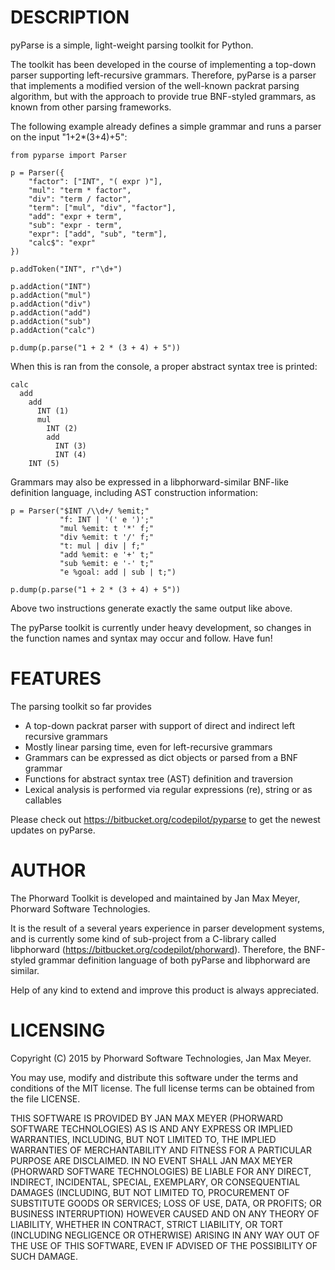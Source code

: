 
DESCRIPTION
===========

pyParse is a simple, light-weight parsing toolkit for Python.

The toolkit has been developed in the course of implementing a top-down parser supporting left-recursive grammars. Therefore, pyParse is a parser that implements a modified version of the well-known packrat parsing algorithm, but with the approach to provide true BNF-styled grammars, as known from other parsing frameworks.

The following example already defines a simple grammar and runs a parser on the input "1+2*(3+4)+5":

	from pyparse import Parser

	p = Parser({
		"factor": ["INT", "( expr )"],
		"mul": "term * factor",
		"div": "term / factor",
		"term": ["mul", "div", "factor"],
		"add": "expr + term",
		"sub": "expr - term",
		"expr": ["add", "sub", "term"],
		"calc$": "expr"
	})

	p.addToken("INT", r"\d+")

	p.addAction("INT")
	p.addAction("mul")
	p.addAction("div")
	p.addAction("add")
	p.addAction("sub")
	p.addAction("calc")

	p.dump(p.parse("1 + 2 * (3 + 4) + 5"))


When this is ran from the console, a proper abstract syntax tree is printed:

	calc
	  add
		add
		  INT (1)
		  mul
			INT (2)
			add
			  INT (3)
			  INT (4)
		INT (5)


Grammars may also be expressed in a libphorward-similar BNF-like definition language, including AST construction information:

	p = Parser("$INT /\\d+/ %emit;"
			   "f: INT | '(' e ')';"
			   "mul %emit: t '*' f;"
			   "div %emit: t '/' f;"
			   "t: mul | div | f;"
			   "add %emit: e '+' t;"
			   "sub %emit: e '-' t;"
			   "e %goal: add | sub | t;")

	p.dump(p.parse("1 + 2 * (3 + 4) + 5"))

Above two instructions generate exactly the same output like above.

The pyParse toolkit is currently under heavy development, so changes in the function names and syntax may occur and follow. Have fun!


FEATURES
========

The parsing toolkit so far provides

- A top-down packrat parser with support of direct and indirect left recursive grammars
- Mostly linear parsing time, even for left-recursive grammars
- Grammars can be expressed as dict objects or parsed from a BNF grammar
- Functions for abstract syntax tree (AST) definition and traversion
- Lexical analysis is performed via regular expressions (re), string or as callables

Please check out https://bitbucket.org/codepilot/pyparse to get the newest updates on pyParse.


AUTHOR
======

The Phorward Toolkit is developed and maintained by Jan Max Meyer, Phorward Software Technologies.

It is the result of a several years experience in parser development systems, and is currently some kind of sub-project from a C-library called libphorward (https://bitbucket.org/codepilot/phorward). Therefore, the BNF-styled grammar definition language of both pyParse and libphorward are similar.

Help of any kind to extend and improve this product is always appreciated.


LICENSING
=========

Copyright (C) 2015 by Phorward Software Technologies, Jan Max Meyer.

You may use, modify and distribute this software under the terms and conditions of the MIT license. The full license terms can be obtained from the file LICENSE.

THIS SOFTWARE IS PROVIDED BY JAN MAX MEYER (PHORWARD SOFTWARE TECHNOLOGIES) AS IS AND ANY EXPRESS OR IMPLIED WARRANTIES, INCLUDING, BUT NOT LIMITED TO, THE IMPLIED WARRANTIES OF MERCHANTABILITY AND FITNESS FOR A PARTICULAR PURPOSE ARE DISCLAIMED. IN NO EVENT SHALL JAN MAX MEYER (PHORWARD SOFTWARE TECHNOLOGIES) BE LIABLE FOR ANY DIRECT, INDIRECT, INCIDENTAL, SPECIAL, EXEMPLARY, OR CONSEQUENTIAL DAMAGES (INCLUDING, BUT NOT LIMITED TO, PROCUREMENT OF SUBSTITUTE GOODS OR SERVICES; LOSS OF USE, DATA, OR PROFITS; OR BUSINESS INTERRUPTION) HOWEVER CAUSED AND ON ANY THEORY OF LIABILITY, WHETHER IN CONTRACT, STRICT LIABILITY, OR TORT (INCLUDING NEGLIGENCE OR OTHERWISE) ARISING IN ANY WAY OUT OF THE USE OF THIS SOFTWARE, EVEN IF ADVISED OF THE POSSIBILITY OF SUCH DAMAGE.

